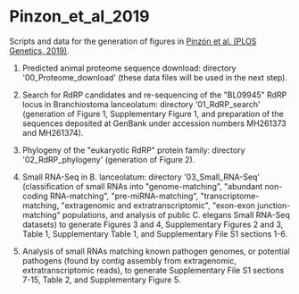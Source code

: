 # Pinzon_et_al_2019
Scripts and data for the generation of figures in [Pinzón et al. (PLOS Genetics, 2019)](https://journals.plos.org/plosgenetics/article?id=10.1371/journal.pgen.1007915 "Open-access article on journal's website").

1. Predicted animal proteome sequence download: directory '00_Proteome_download' (these data files will be used in the next step).

2. Search for RdRP candidates and re-sequencing of the "BL09945" RdRP locus in Branchiostoma lanceolatum: directory '01_RdRP_search' (generation of Figure 1, Supplementary Figure 1, and preparation of the sequences deposited at GenBank under accession numbers MH261373 and MH261374).

3. Phylogeny of the "eukaryotic RdRP" protein family: directory '02_RdRP_phylogeny' (generation of Figure 2).

4. Small RNA-Seq in B. lanceolatum: directory '03_Small_RNA-Seq' (classification of small RNAs into "genome-matching", "abundant non-coding RNA-matching", "pre-miRNA-matching", "transcriptome-matching, "extragenomic and extratranscriptomic", "exon-exon junction-matching" populations, and analysis of public C. elegans Small RNA-Seq datasets) to generate Figures 3 and 4, Supplementary Figures 2 and 3, Table 1, Supplementary Table 1, and Supplementary File S1 sections 1-6.

5. Analysis of small RNAs matching known pathogen genomes, or potential pathogens (found by contig assembly from extragenomic, extratranscriptomic reads), to generate Supplementary File S1 sections 7-15, Table 2, and Supplementary Figure 5.

